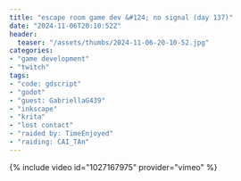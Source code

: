 ```yaml
---
title: "escape room game dev &#124; no signal (day 137)"
date: "2024-11-06T20:10:52Z"
header:
  teaser: "/assets/thumbs/2024-11-06-20-10-52.jpg"
categories:
- "game development"
- "twitch"
tags:
- "code: gdscript"
- "godot"
- "guest: GabriellaG439"
- "inkscape"
- "krita"
- "lost contact"
- "raided by: TimeEnjoyed"
- "raiding: CAI_TAn"
---
```

{% include video id="1027167975" provider="vimeo" %}
